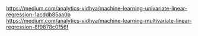 https://medium.com/analytics-vidhya/machine-learning-univariate-linear-regression-1acddb85aa0b
<br />
https://medium.com/analytics-vidhya/machine-learning-multivariate-linear-regression-8f9878c0f56f
